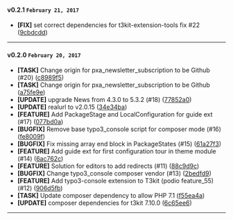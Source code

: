 
#### v0.2.1 `February 21, 2017`
- **[FIX]** set correct dependencies for t3kit-extension-tools fix #22 ([9cbdcdd](https://github.com/t3kit/t3kit_composer/commit/9cbdcdd))

***

#### v0.2.0 `February 20, 2017`
- **[TASK]** Change origin for pxa_newsletter_subscription to be Github (#20) ([c8989f5](https://github.com/t3kit/t3kit_composer/commit/c8989f5))
- **[TASK]** Change origin for pxa_newsletter_subscription to be Github ([a75fe9e](https://github.com/t3kit/t3kit_composer/commit/a75fe9e))
- **[UPDATE]** upgrade News from 4.3.0 to 5.3.2 (#18) ([77852a0](https://github.com/t3kit/t3kit_composer/commit/77852a0))
- **[UPDATE]** realurl to v2.0.15 ([34e34ba](https://github.com/t3kit/t3kit_composer/commit/34e34ba))
- **[FEATURE]** Add PackageStage and LocalConfiguration for guide ext (#17) ([077bd0a](https://github.com/t3kit/t3kit_composer/commit/077bd0a))
- **[BUGFIX]** Remove base typo3_console script for composer mode (#16) ([fe8009f](https://github.com/t3kit/t3kit_composer/commit/fe8009f))
- **[BUGFIX]** Fix missing array end block in PackageStates (#15) ([61a27f3](https://github.com/t3kit/t3kit_composer/commit/61a27f3))
- **[FEATURE]** Add guide ext for first configuration tour in theme module (#14) ([6ac762c](https://github.com/t3kit/t3kit_composer/commit/6ac762c))
- **[FEATURE]** Solution for editors to add redirects (#11) ([88c9d9c](https://github.com/t3kit/t3kit_composer/commit/88c9d9c))
- **[BUGFIX]** Change typo3_console composer vendor (#13) ([2bedfd9](https://github.com/t3kit/t3kit_composer/commit/2bedfd9))
- **[FEATURE]** Add typo3-console extension to T3kit (podio feature_55) (#12) ([906d5fb](https://github.com/t3kit/t3kit_composer/commit/906d5fb))
- **[TASK]** Update composer dependency to allow PHP 7.1 ([f55ea4a](https://github.com/t3kit/t3kit_composer/commit/f55ea4a))
- **[UPDATE]** composer dependencies for t3kit 7.10.0 ([6c65ee6](https://github.com/t3kit/t3kit_composer/commit/6c65ee6))

***
